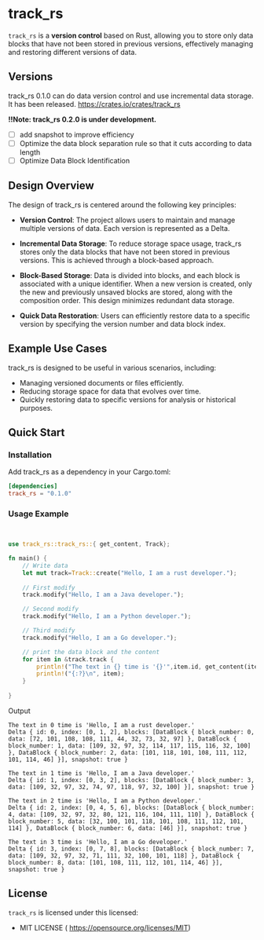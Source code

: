 # track_rs

`track_rs` is a **version control**  based on Rust, allowing you to store only data blocks that have not been stored in previous versions, effectively managing and restoring different versions of data. 

## Versions

track_rs 0.1.0 can do data version control and use incremental data storage. It has been released. https://crates.io/crates/track_rs

**!!Note: track_rs 0.2.0 is under development.** 

- [ ] add snapshot to improve efficiency 
- [ ] Optimize the data block separation rule so that it cuts according to data length 
- [ ] Optimize Data Block Identification

## Design Overview

The design of track_rs is centered around the following key principles:

- **Version Control**: The project allows users to maintain and manage multiple versions of data. Each version is represented as a Delta.

- **Incremental Data Storage**: To reduce storage space usage, track_rs stores only the data blocks that have not been stored in previous versions. This is achieved through a block-based approach.

- **Block-Based Storage**: Data is divided into blocks, and each block is associated with a unique identifier. When a new version is created, only the new and previously unsaved blocks are stored, along with the composition order. This design minimizes redundant data storage.

- **Quick Data Restoration**: Users can efficiently restore data to a specific version by specifying the version number and data block index.

## Example Use Cases

track_rs is designed to be useful in various scenarios, including:

- Managing versioned documents or files efficiently.
- Reducing storage space for data that evolves over time.
- Quickly restoring data to specific versions for analysis or historical purposes.

## Quick Start

### Installation

Add track_rs as a dependency in your Cargo.toml:

```toml
[dependencies]
track_rs = "0.1.0"
```

### Usage Example

```rust
 

use track_rs::track_rs::{ get_content, Track};

fn main() {
    // Write data
    let mut track=Track::create("Hello, I am a rust developer.");
    
    // First modify
    track.modify("Hello, I am a Java developer.");

    // Second modify
    track.modify("Hello, I am a Python developer.");

    // Third modify
    track.modify("Hello, I am a Go developer.");

    // print the data block and the content
    for item in &track.track {
        println!("The text in {} time is '{}'",item.id, get_content(item.id, track.track.clone()));
        println!("{:?}\n", item);
    }
    
}
```

Output

```shell
The text in 0 time is 'Hello, I am a rust developer.'
Delta { id: 0, index: [0, 1, 2], blocks: [DataBlock { block_number: 0, data: [72, 101, 108, 108, 111, 44, 32, 73, 32, 97] }, DataBlock { block_number: 1, data: [109, 32, 97, 32, 114, 117, 115, 116, 32, 100] }, DataBlock { block_number: 2, data: [101, 118, 101, 108, 111, 112, 101, 114, 46] }], snapshot: true }

The text in 1 time is 'Hello, I am a Java developer.'
Delta { id: 1, index: [0, 3, 2], blocks: [DataBlock { block_number: 3, data: [109, 32, 97, 32, 74, 97, 118, 97, 32, 100] }], snapshot: true }

The text in 2 time is 'Hello, I am a Python developer.'
Delta { id: 2, index: [0, 4, 5, 6], blocks: [DataBlock { block_number: 4, data: [109, 32, 97, 32, 80, 121, 116, 104, 111, 110] }, DataBlock { block_number: 5, data: [32, 100, 101, 118, 101, 108, 111, 112, 101, 114] }, DataBlock { block_number: 6, data: [46] }], snapshot: true }

The text in 3 time is 'Hello, I am a Go developer.'
Delta { id: 3, index: [0, 7, 8], blocks: [DataBlock { block_number: 7, data: [109, 32, 97, 32, 71, 111, 32, 100, 101, 118] }, DataBlock { block_number: 8, data: [101, 108, 111, 112, 101, 114, 46] }], snapshot: true }
```

## License

`track_rs` is licensed under this licensed:

- MIT LICENSE ( https://opensource.org/licenses/MIT)
